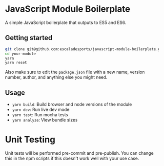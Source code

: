 # JavaScript Module Boilerplate

A simple JavaScript boilerplate that outputs to ES5 and ES6.

## Getting started

```bash
git clone git@github.com:escaladesports/javascript-module-boilerplate.git --depth=1 your-module
cd your-module
yarn
yarn reset
```

Also make sure to edit the `package.json` file with a new name, version number, author, and anything else you might need.

## Usage

- `yarn build`: Build browser and node versions of the module
- `yarn dev`: Run live dev mode
- `yarn test`: Run mocha tests
- `yarn analyze`: View bundle sizes

# Unit Testing

Unit tests will be performed pre-commit and pre-publish. You can change this in the npm scripts if this doesn't work well with your use case.